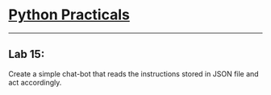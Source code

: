 # [Python Practicals](../../../)


---
## Lab 15: 

Create a simple chat-bot that reads the  instructions stored in JSON file and act accordingly.
